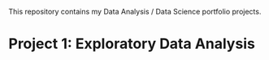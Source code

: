 This repository contains my Data Analysis / Data Science portfolio projects. 

# Project 1: Exploratory Data Analysis

